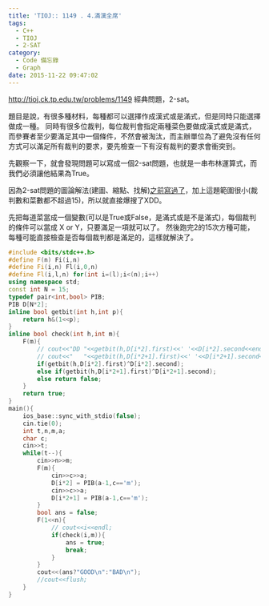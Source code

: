 ```yaml
---
title: 'TIOJ:: 1149 . 4.滿漢全席'
tags:
  - C++
  - TIOJ
  - 2-SAT
category:
  - Code 備忘錄
  - Graph
date: 2015-11-22 09:47:02
---
```



http://tioj.ck.tp.edu.tw/problems/1149
經典問題，2-sat。

<!--more-->

題目是說，有很多種材料，每種都可以選擇作成漢式或是滿式，但是同時只能選擇做成一種。
同時有很多位裁判，每位裁判會指定兩種菜色要做成漢式或是滿式，而參賽者至少要滿足其中一個條件，不然會被淘汰，而主辦單位為了避免沒有任何方式可以滿足所有裁判的要求，要先檢查一下有沒有裁判的要求會衝突到。

先觀察一下，就會發現問題可以寫成一個2-sat問題，也就是一串布林運算式，而我們必須讓他結果為True。

因為2-sat問題的圖論解法(建圖、縮點、找解)[之前寫過了](/code/HOJ-Problem-147-海綿寶寶之蟹堡餐飲聯盟-2-SAT/)，加上這題範圍很小(裁判數和菜數都不超過15)，所以就直接爆搜了XDD。

先把每道菜當成一個變數(可以是True或False，是滿式或是不是滿式)，每個裁判的條件可以當成 X or Y，只要滿足一項就可以了。
然後跑完2的15次方種可能，每種可能直接檢查是否每個裁判都是滿足的，這樣就解決了。



``` c++
#include <bits/stdc++.h>
#define F(n) Fi(i,n)
#define Fi(i,n) Fl(i,0,n)
#define Fl(i,l,n) for(int i=(l);i<(n);i++)
using namespace std;
const int N = 15;
typedef pair<int,bool> PIB;
PIB D[N*2];
inline bool getbit(int h,int p){
    return h&(1<<p);
}
inline bool check(int h,int m){
    F(m){
        // cout<<"DD "<<getbit(h,D[i*2].first)<<' '<<D[i*2].second<<endl;
        // cout<<"   "<<getbit(h,D[i*2+1].first)<<' '<<D[i*2+1].second<<endl;
        if(getbit(h,D[i*2].first)^D[i*2].second);
        else if(getbit(h,D[i*2+1].first)^D[i*2+1].second);
        else return false;
    }
    return true;
}
main(){
    ios_base::sync_with_stdio(false);
    cin.tie(0);
    int t,n,m,a;
    char c;
    cin>>t;
    while(t--){
        cin>>n>>m;
        F(m){
            cin>>c>>a;
            D[i*2] = PIB(a-1,c=='m');
            cin>>c>>a;
            D[i*2+1] = PIB(a-1,c=='m');
        }
        bool ans = false;
        F(1<<n){
            // cout<<i<<endl;
            if(check(i,m)){
                ans = true;
                break;
            }
        }
        cout<<(ans?"GOOD\n":"BAD\n");
        //cout<<flush;
    }
}
```